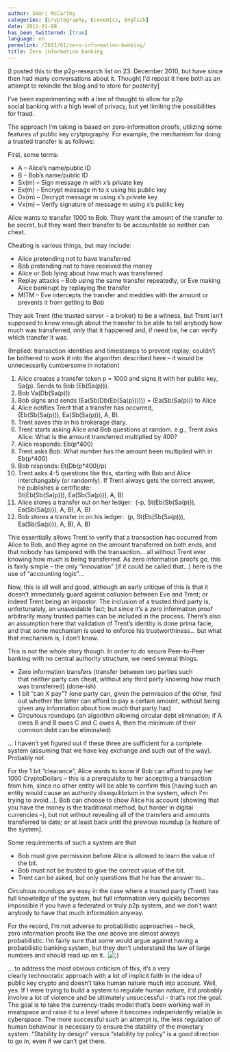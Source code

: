 ```yaml
---
author: Smári McCarthy
categories: [Cryptography, Economics, English]
date: 2011-01-08
has_been_twittered: [true]
language: en
permalink: /2011/01/zero-information-banking/
title: Zero information banking
---
```

<p class="wp-flattr-button">
  <a class="FlattrButton" style="display:none;" href="http://www.smarimccarthy.is/2011/01/zero-information-banking/" title="Zero information banking" rev="flattr;uid:smarimc;language:en_GB;category:text;button:compact;">[I posted this to the p2p-research list on 23. December 2010, but have since then had many conversations about it. Thought I'd repost it here both as an attempt to rekindle the blog and to store for posterity] I've been experimenting with a line of thought to allow for p2p social banking with a high level of privacy, but yet limiting the possibilities for fraud. The approach I'm taking is based on zero-information proofs, utilizing some features of public key crytpography. For example, the mechanism for doing a trusted transfer is as follows: First, some terms: A - Alice's name/public ID B - Bob's name/public ID Sx(m) - Sign message m with x's private key Ex(m) - Encrypt message m to x using his public key Dx(m) - Decrypt message m using x's private key Vx(m) - Verify signature of message m using x's public key Alice wants to transfer 1000 to Bob. They want the amount of the transfer to be secret, but they want their transfer to be accountable so neither can cheat. Cheating </a>
</p>

[I posted this to the p2p-research list on 23. December 2010, but have since then had many conversations about it. Thought I'd repost it here both as an attempt to rekindle the blog and to store for posterity]

I&#8217;ve been experimenting with a line of thought to allow for p2p social banking with a high level of privacy, but yet limiting the possibilities  
for fraud.

The approach I&#8217;m taking is based on zero-information proofs, utilizing some features of public key crytpography. For example, the mechanism for doing a trusted transfer is as follows:

First, some terms:

*   A &#8211; Alice&#8217;s name/public ID
*   B &#8211; Bob&#8217;s name/public ID
*   Sx(m) &#8211; Sign message m with x&#8217;s private key
*   Ex(m) &#8211; Encrypt message m to x using his public key
*   Dx(m) &#8211; Decrypt message m using x&#8217;s private key
*   Vx(m) &#8211; Verify signature of message m using x&#8217;s public key

Alice wants to transfer 1000 to Bob. They want the amount of the transfer to be secret, but they want their transfer to be accountable so neither can cheat.

Cheating is various things, but may include:

*   Alice pretending not to have transferred
*   Bob pretending not to have received the money
*   Alice or Bob lying about how much was transferred
*   Replay attacks &#8211; Bob using the same transfer repeatedly, or Eve making Alice bankrupt by replaying the transfer
*   MITM &#8211; Eve intercepts the transfer and meddles with the amount or prevents it from getting to Bob

They ask Trent (the trusted server &#8211; a broker) to be a witness, but Trent isn&#8217;t supposed to know enough about the transfer to be able to tell anybody how much was transferred, only that it happened and, if need be, he can verify which transfer it was.

(Implied: transaction identities and timestamps to prevent replay; couldn&#8217;t be bothered to work it into the algorithm described here &#8211; it would be unnecessarily cumbersome in notation)

1.  Alice creates a transfer token p = 1000 and signs it with her public key, Sa(p). Sends to Bob (Eb(Sa(p))).
2.  Bob Va(Db(Sa(p)))
3.  Bob signs and sends (Ea(Sb(Db(Eb(Sa(p)))))) = (Ea(Sb(Sa(p))) to Alice
4.  Alice notifies Trent that a transfer has occurred, (Eb(Sb(Sa(p))), Ea(Sb(Sa(p))), A, B).
5.  Trent saves this in his brokerage diary.
6.  Trent starts asking Alice and Bob questions at random. e.g., Trent asks Alice: What is the amount transferred multiplied by 400?
7.  Alice responds: Eb(p*400)
8.  Trent asks Bob: What number has the amount been multiplied with in Eb(p*400)
9.  Bob responds: Et(Db(p*400)/p)
10. Trent asks 4-5 questions like this, starting with Bob and Alice interchangably (or randomly). If Trent always gets the correct answer, he publishes a certificate:  
    St(Eb(Sb(Sa(p))), Ea(Sb(Sa(p))), A, B)
11. Alice stores a transfer out on her ledger:  (-p, St(Eb(Sb(Sa(p))), Ea(Sb(Sa(p))), A, B), A, B)
12. Bob stores a transfer in on his ledger:  (p, St(Eb(Sb(Sa(p))), Ea(Sb(Sa(p))), A, B), A, B)

This essentially allows Trent to verify that a transaction has occurred from Alice to Bob, and they agree on the amount transferred on both ends, and that nobody has tampered with the transaction&#8230; all without Trent ever knowing how much is being transferred. As zero information proofs go, this is fairly simple &#8211; the only &#8220;innovation&#8221; (if it could be called that&#8230;) here is the use of &#8220;accounting logic&#8221;&#8230;

Now, this is all well and good, although an early critique of this is that it doesn&#8217;t immediately guard against collusion between Eve and Trent; or indeed Trent being an impostor. The inclusion of a trusted third party is, unfortunately, an unavoidable fact; but since it&#8217;s a zero information proof arbitrarily many trusted parties can be included in the process. There&#8217;s also an assumption here that validation of Trent&#8217;s identity is done prima facie, and that some mechanism is used to enforce his trustworthiness&#8230; but what that mechanism is, I don&#8217;t know.

This is not the whole story though. In order to do secure Peer-to-Peer banking with no central authority structure, we need several things.

*   Zero information transfers (transfer between two parties such that neither party can cheat, without any third party knowing how much was transferred) (done-ish)
*   1 bit &#8220;can X pay&#8221;? (one party can, given the permission of the other, find out whether the latter can afford to pay a certain amount, without being given any information about how much that party has)
*   Circuitous roundups (an algorithm allowing circular debt elimination; if A owes B and B owes C and C owes A, then the minimum of their common debt can be eliminated)

&#8230; I haven&#8217;t yet figured out if these three are sufficient for a complete system (assuming that we have key exchange and such out of the way). Probably not.

For the 1 bit &#8220;clearance&#8221;, Alice wants to know if Bob can afford to pay her 1000 CryptoDollars &#8211; this is a prerequisite to her accepting a transaction from him, since no other entity will be able to confirm this [having such an entity would cause an authority disequilibrium in the system, which I'm trying to avoid...]. Bob can choose to show Alice his account (showing that you have the money is the traditional method, but harder in digital currencies &#8211;), but not without revealing all of the transfers and amounts transferred to date; or at least back until the previous roundup [a feature of the system].

Some requirements of such a system are that

*   Bob must give permission before Alice is allowed to learn the value of the bit.
*   Bob must not be trusted to give the correct value of the bit.
*   Trent can be asked, but only questions that he has the answer to&#8230;

Circuitous roundups are easy in the case where a trusted party (Trent) has full knowledge of the system, but full information very quickly becomes impossible if you have a federated or truly p2p system, and we don&#8217;t want anybody to have that much information anyway.

For the record, I&#8217;m not adverse to probabilistic approaches &#8211; heck, zero information proofs like the one above are almost always probabilistic. I&#8217;m fairly sure that some would argue against having a probabilistic banking system, but they don&#8217;t understand the law of large numbers and should read up on it.. <img src="http://www.smarimccarthy.is/wp-includes/images/smilies/icon_wink.gif" alt=";)" class="wp-smiley" /> 

&#8230; to address the most obvious criticism of this, it&#8217;s a very clearly technocratic approach with a lot of implicit faith in the idea of public key crypto and doesn&#8217;t take human nature much into account. Well, yes. If I were trying to build a system to regulate human nature, it&#8217;d probably involve a lot of violence and be ultimately unsuccessful - that&#8217;s not the goal. The goal is to take the currency-trade model that&#8217;s been working well in meatspace and raise it to a level where it becomes independently reliable in cyberspace. The more successful such an attempt is, the less regulation of human behaviour is necessary to ensure the stability of the monetary system. &#8220;Stability by design&#8221; versus &#8220;stability by policy&#8221; is a good direction to go in, even if we can&#8217;t get there.
